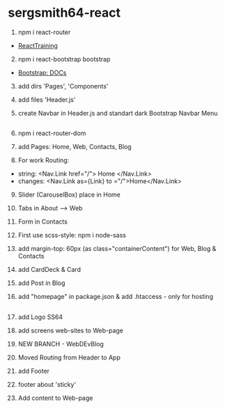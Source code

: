 # sergsmith64-react

1. npm i react-router
* [ReactTraining](https://reacttraining.com/react-router/core/guides/quick-start)

2. npm i react-bootstrap bootstrap
* [Bootstrap: DOCs](https://react-bootstrap.github.io)

3. add dirs 'Pages', 'Components'

4. add files 'Header.js'

5. create Navbar in Header.js and standart dark Bootstrap Navbar Menu

##

6. npm i react-router-dom

7. add Pages: Home, Web, Contacts, Blog

8. For work Routing:
* string: <Nav.Link href="/"> Home </Nav.Link>
* changes: <Nav.Link as={Link} to ="/">Home</Nav.Link>

9. Slider (CarouselBox) place in Home

10. Tabs in About --> Web

11. Form in Contacts

12. First use scss-style: npm i node-sass

13. add margin-top: 60px (as class="containerContent") for Web, Blog & Contacts

14. add CardDeck & Card

15. add Post in Blog

16. add "homepage" in package.json & add .htaccess - only for hosting

##

17. add Logo SS64

18. add screens web-sites to Web-page

19. NEW BRANCH - WebDEvBlog

20. Moved Routing from Header to App

21. add Footer

22. footer about 'sticky'

23. Add content to Web-page

